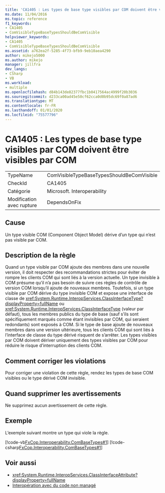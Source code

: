 ```yaml
---
title: 'CA1405 : Les types de base type visibles par COM doivent être visibles par COM'
ms.date: 11/04/2016
ms.topic: reference
f1_keywords:
- CA1405
- ComVisibleTypeBaseTypesShouldBeComVisible
helpviewer_keywords:
- CA1405
- ComVisibleTypeBaseTypesShouldBeComVisible
ms.assetid: a762ea2f-5285-4f73-bfb9-9eb10aea4290
author: mikejo5000
ms.author: mikejo
manager: jillfra
dev_langs:
- CSharp
- VB
ms.workload:
- multiple
ms.openlocfilehash: d84b143de82377fbc1b0417564ac4999f20b3036
ms.sourcegitcommit: d233ca00ad45e50cf62cca0d0b95dc69f0a87ad6
ms.translationtype: MT
ms.contentlocale: fr-FR
ms.lasthandoff: 01/01/2020
ms.locfileid: "75577796"
---
```

# <a name="ca1405-com-visible-type-base-types-should-be-com-visible"></a>CA1405 : Les types de base type visibles par COM doivent être visibles par COM

|||
|-|-|
|TypeName|ComVisibleTypeBaseTypesShouldBeComVisible|
|CheckId|CA1405|
|Catégorie|Microsoft. Interoperability|
|Modification avec rupture|DependsOnFix|

## <a name="cause"></a>Cause
Un type visible COM (Component Object Model) dérive d’un type qui n’est pas visible par COM.

## <a name="rule-description"></a>Description de la règle
Quand un type visible par COM ajoute des membres dans une nouvelle version, il doit respecter des recommandations strictes pour éviter de rompre les clients COM qui sont liés à la version actuelle. Un type invisible à COM présume qu’il n’a pas besoin de suivre ces règles de contrôle de version COM lorsqu’il ajoute de nouveaux membres. Toutefois, si un type visible par COM dérive du type invisible COM et expose une interface de classe de <xref:System.Runtime.InteropServices.ClassInterfaceType?displayProperty=fullName> ou <xref:System.Runtime.InteropServices.ClassInterfaceType> (valeur par défaut), tous les membres publics du type de base (sauf s’ils sont spécifiquement marqués comme étant invisibles par COM, qui seraient redondants) sont exposés à COM. Si le type de base ajoute de nouveaux membres dans une version ultérieure, tous les clients COM qui sont liés à l’interface de classe du type dérivé risquent de s’arrêter. Les types visibles par COM doivent dériver uniquement des types visibles par COM pour réduire le risque d’interruption des clients COM.

## <a name="how-to-fix-violations"></a>Comment corriger les violations
Pour corriger une violation de cette règle, rendez les types de base COM visibles ou le type dérivé COM invisible.

## <a name="when-to-suppress-warnings"></a>Quand supprimer les avertissements
Ne supprimez aucun avertissement de cette règle.

## <a name="example"></a>Exemple
L’exemple suivant montre un type qui viole la règle.

[!code-vb[FxCop.Interoperability.ComBaseTypes#1](../code-quality/codesnippet/VisualBasic/ca1405-com-visible-type-base-types-should-be-com-visible_1.vb)]
[!code-csharp[FxCop.Interoperability.ComBaseTypes#1](../code-quality/codesnippet/CSharp/ca1405-com-visible-type-base-types-should-be-com-visible_1.cs)]

## <a name="see-also"></a>Voir aussi

- <xref:System.Runtime.InteropServices.ClassInterfaceAttribute?displayProperty=fullName>
- [Interopération avec du code non managé](/dotnet/framework/interop/index)
